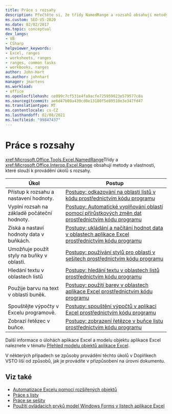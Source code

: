 ```yaml
---
title: Práce s rozsahy
description: Přečtěte si, že třídy NamedRange a rozsahů obsahují metody a vlastnosti, které slouží k provádění úkolů s rozsahy.
ms.custom: SEO-VS-2020
ms.date: 02/02/2017
ms.topic: conceptual
dev_langs:
- VB
- CSharp
helpviewer_keywords:
- Excel, ranges
- worksheets, ranges
- ranges, common tasks
- workbooks, ranges
author: John-Hart
ms.author: johnhart
manager: jmartens
ms.workload:
- office
ms.openlocfilehash: ce099c7cf531e4fa9acfe725959023e579577c8a
ms.sourcegitcommit: ae6d47b09a439cd0e13180f5e89510e3e347fd47
ms.translationtype: MT
ms.contentlocale: cs-CZ
ms.lasthandoff: 02/08/2021
ms.locfileid: "99847437"
---
```

# <a name="work-with-ranges"></a>Práce s rozsahy
  <xref:Microsoft.Office.Tools.Excel.NamedRange>Třídy a <xref:Microsoft.Office.Interop.Excel.Range> obsahují metody a vlastnosti, které slouží k provádění úkolů s rozsahy.

|Úkol|Postup|
|----------|---------------|
|Přístup k rozsahu a nastavení hodnoty.|[Postupy: odkazování na oblasti listů v kódu prostřednictvím kódu programu](../vsto/how-to-programmatically-refer-to-worksheet-ranges-in-code.md)|
|Vyplní rozsah na základě počáteční hodnoty.|[Postupy: Automatické vyplňování oblastí pomocí přírůstkových změn dat prostřednictvím kódu programu](../vsto/how-to-programmatically-automatically-fill-ranges-with-incrementally-changing-data.md)|
|Získá a nastaví hodnoty data v buňkách.|[Postupy: ukládání a načítání hodnot data v oblastech aplikace Excel prostřednictvím kódu programu](../vsto/how-to-programmatically-store-and-retrieve-date-values-in-excel-ranges.md)|
|Umožňuje použít styly na buňky v oblasti.|[Postupy: používání stylů pro oblasti v sešitech prostřednictvím kódu programu](../vsto/how-to-programmatically-apply-styles-to-ranges-in-workbooks.md)|
|Hledání textu v oblastech listů|[Postupy: hledání textu v oblastech listů prostřednictvím kódu programu](../vsto/how-to-programmatically-search-for-text-in-worksheet-ranges.md)|
|Použije barvu na text v oblasti buněk.|[Postupy: použití barev v oblastech aplikace Excel prostřednictvím kódu programu](../vsto/how-to-programmatically-apply-color-to-excel-ranges.md)|
|Spouštějte výpočty v Excelu programově.|[Postupy: spouštění výpočtů v aplikaci Excel prostřednictvím kódu programu](../vsto/how-to-programmatically-run-excel-calculations-programmatically.md)|
|Zobrazí řetězec v buňce.|[Postupy: zobrazení řetězce v buňce listu prostřednictvím kódu programu](../vsto/how-to-programmatically-display-a-string-in-a-worksheet-cell.md)|

 Další informace o úlohách aplikace Excel a modelu objektu aplikace Excel naleznete v tématu [Přehled modelu objektů aplikace Excel](../vsto/excel-object-model-overview.md).

 V některých případech se způsoby provádění těchto úkolů v Doplňkech VSTO liší od způsobů, jak je provádíte v přizpůsobení na úrovni dokumentu.

## <a name="see-also"></a>Viz také
- [Automatizace Excelu pomocí rozšířených objektů](../vsto/automating-excel-by-using-extended-objects.md)
- [Práce s listy](../vsto/working-with-worksheets.md)
- [Práce se sešity](../vsto/working-with-workbooks.md)
- [Použití ovládacích prvků model Windows Forms v listech aplikace Excel](../vsto/using-windows-forms-controls-on-excel-worksheets.md)
